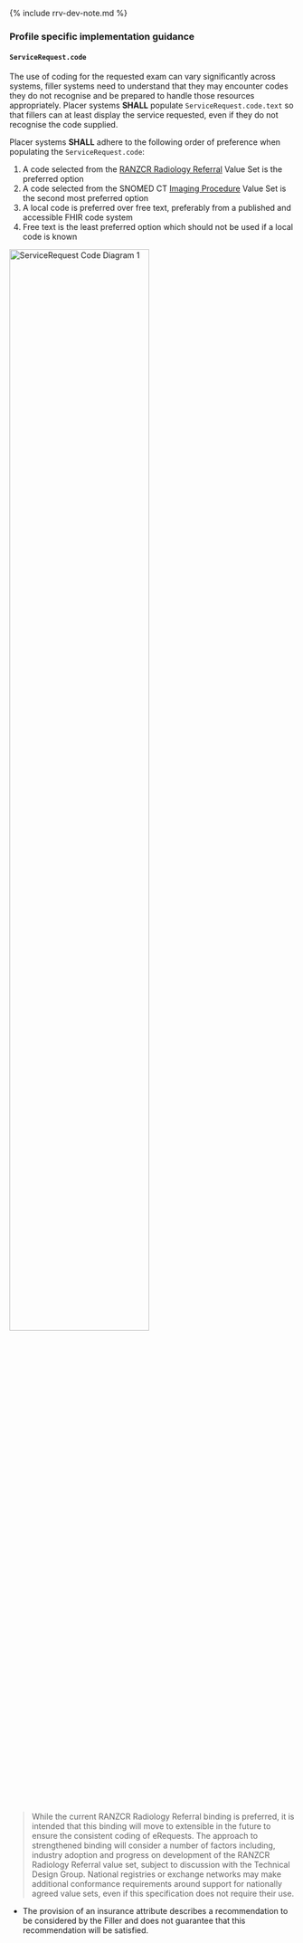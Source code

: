 {% include rrv-dev-note.md %}

### Profile specific implementation guidance

#### `ServiceRequest.code`
The use of coding for the requested exam can vary significantly across systems, filler systems need to understand that they may encounter codes they do not recognise and be prepared to handle those resources appropriately. Placer systems **SHALL** populate `ServiceRequest.code.text` so that fillers can at least display the service requested, even if they do not recognise the code supplied.

Placer systems **SHALL** adhere to the following order of preference when populating the `ServiceRequest.code`:

1. A code selected from the [RANZCR Radiology Referral](https://build.fhir.org/ig/hl7au/au-fhir-erequesting/ValueSet-ranzcr-radiology-referral.html) Value Set is the preferred option
2. A code selected from the SNOMED CT [Imaging Procedure](https://www.healthterminologies.gov.au/integration/R4/fhir/ValueSet/imaging-procedure-1) Value Set is the second most preferred option
3. A local code is preferred over free text, preferably from a published and accessible FHIR code system​
4. Free text is the least preferred option which should not be used if a local code is known

<div>
  <img src="eReqServiceRequestCodeImaging.png" alt="ServiceRequest Code Diagram 1" style="width:70%"/>
</div>

<br/>


  
>While the current RANZCR Radiology Referral binding is preferred, it is intended that this binding will move to extensible in the future to ensure the consistent coding of eRequests. The approach to strengthened binding will consider a number of factors including, industry adoption and progress on development of the RANZCR Radiology Referral value set, subject to discussion with the Technical Design Group. National registries or exchange networks may make additional conformance requirements around support for nationally agreed value sets, even if this specification does not require their use.

- The provision of an insurance attribute describes a recommendation to be considered by the Filler and does not guarantee that this recommendation will be satisfied.

